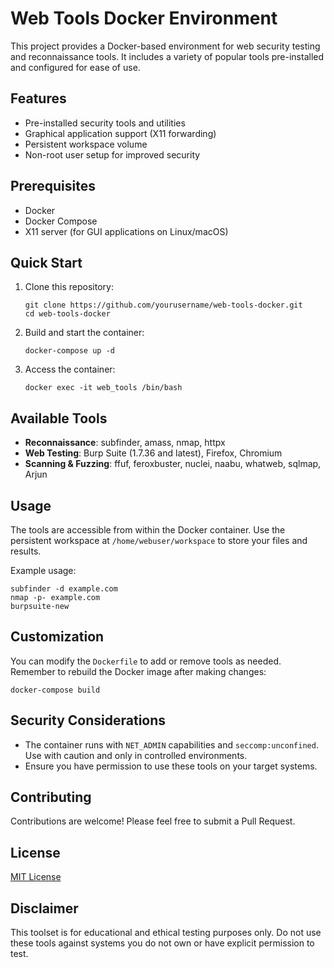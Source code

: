 # Web Tools Docker Environment

This project provides a Docker-based environment for web security testing and reconnaissance tools. It includes a variety of popular tools pre-installed and configured for ease of use.

## Features

- Pre-installed security tools and utilities
- Graphical application support (X11 forwarding)
- Persistent workspace volume
- Non-root user setup for improved security

## Prerequisites

- Docker
- Docker Compose
- X11 server (for GUI applications on Linux/macOS)

## Quick Start

1. Clone this repository:
   ```
   git clone https://github.com/yourusername/web-tools-docker.git
   cd web-tools-docker
   ```

2. Build and start the container:
   ```
   docker-compose up -d
   ```

3. Access the container:
   ```
   docker exec -it web_tools /bin/bash
   ```

## Available Tools

- **Reconnaissance**: subfinder, amass, nmap, httpx
- **Web Testing**: Burp Suite (1.7.36 and latest), Firefox, Chromium
- **Scanning & Fuzzing**: ffuf, feroxbuster, nuclei, naabu, whatweb, sqlmap, Arjun

## Usage

The tools are accessible from within the Docker container. Use the persistent workspace at `/home/webuser/workspace` to store your files and results.

Example usage:
```
subfinder -d example.com
nmap -p- example.com
burpsuite-new
```

## Customization

You can modify the `Dockerfile` to add or remove tools as needed. Remember to rebuild the Docker image after making changes:

```
docker-compose build
```

## Security Considerations

- The container runs with `NET_ADMIN` capabilities and `seccomp:unconfined`. Use with caution and only in controlled environments.
- Ensure you have permission to use these tools on your target systems.

## Contributing

Contributions are welcome! Please feel free to submit a Pull Request.

## License

[MIT License](LICENSE)

## Disclaimer

This toolset is for educational and ethical testing purposes only. Do not use these tools against systems you do not own or have explicit permission to test.
